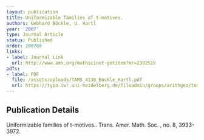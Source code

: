 ```yaml
---
layout: publication
title: Uniformizable families of t-motives.
authors: Gebhard Böckle, U. Hartl
year: '2007'
type: Journal Article
status: Published
order: 200789
links:
- label: Journal Link
  url: http://www.ams.org/mathscinet-getitem?mr=2302519
pdfs:
- label: PDF
  file: /assets/uploads/TAMS_4136_Bockle_Hartl.pdf
  url: https://typo.iwr.uni-heidelberg.de/fileadmin/groups/arithgeo/templates/data/Gebhard_Boeckle/TAMS_4136_Bockle_Hartl.pdf
---
```


## Publication Details

Uniformizable families of t-motives.. Trans. Amer. Math. Soc. , no. 8, 3933-3972.

